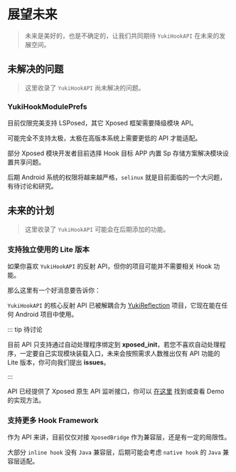 # 展望未来

> 未来是美好的，也是不确定的，让我们共同期待 `YukiHookAPI` 在未来的发展空间。

## 未解决的问题

> 这里收录了 `YukiHookAPI` 尚未解决的问题。

### YukiHookModulePrefs

目前仅限完美支持 LSPosed，其它 Xposed 框架需要降级模块 API。

可能完全不支持太极，太极在高版本系统上需要更低的 API 才能适配。

部分 Xposed 模块开发者目前选择 Hook 目标 APP 内置 Sp 存储方案解决模块设置共享问题。

后期 Android 系统的权限将越来越严格，`selinux` 就是目前面临的一个大问题，有待讨论和研究。

## 未来的计划

> 这里收录了 `YukiHookAPI` 可能会在后期添加的功能。

### 支持独立使用的 Lite 版本

如果你喜欢 `YukiHookAPI` 的反射 API，但你的项目可能并不需要相关 Hook 功能。

那么这里有一个好消息要告诉你：

`YukiHookAPI` 的核心反射 API 已被解耦合为 [YukiReflection](https://github.com/fankes/YukiReflection) 项目，它现在能在任何 Android 项目中使用。

::: tip 待讨论

目前 API 只支持通过自动处理程序绑定到 **xposed_init**，若您不喜欢自动处理程序，一定要自己实现模块装载入口，未来会按照需求人数推出仅有 API 功能的 Lite 版本，你可向我们提出 **issues**。

:::

API 已经提供了 Xposed 原生 API 监听接口，你可以 [在这里](../config/xposed-using#原生-xposed-api-事件) 找到或查看 Demo 的实现方法。

### 支持更多 Hook Framework

作为 API 来讲，目前仅仅对接 `XposedBridge` 作为兼容层，还是有一定的局限性。

大部分 `inline hook` 没有 `Java` 兼容层，后期可能会考虑 `native hook` 的 `Java` 兼容层适配。